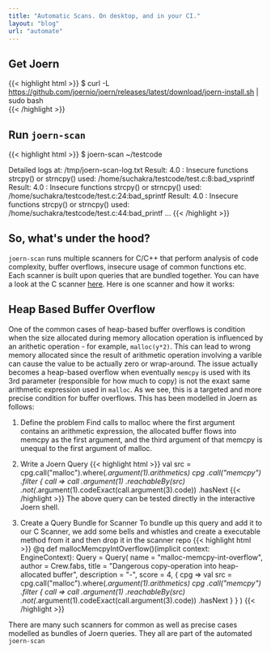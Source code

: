 ```yaml
---
title: "Automatic Scans. On desktop, and in your CI."
layout: "blog"
url: "automate"
---
```



## Get Joern

{{< highlight html >}}
$ curl -L https://github.com/joernio/joern/releases/latest/download/joern-install.sh | sudo bash	
{{< /highlight >}}

## Run ```joern-scan```
{{< highlight html >}}
$ joern-scan ~/testcode

Detailed logs at: /tmp/joern-scan-log.txt
Result: 4.0 : Insecure functions strcpy() or strncpy() used: /home/suchakra/testcode/test.c:8:bad_vsprintf
Result: 4.0 : Insecure functions strcpy() or strncpy() used: /home/suchakra/testcode/test.c:24:bad_sprintf
Result: 4.0 : Insecure functions strcpy() or strncpy() used: /home/suchakra/testcode/test.c:44:bad_printf
...
{{< /highlight >}}

## So, what's under the hood?

```joern-scan``` runs multiple scanners for C/C++ that perform analysis of code complexity, buffer overflows, insecure usage of common functions etc. Each scanner is built upon queries that are bundled together. You can have a look at the C scanner [here](https://github.com/joernio/query-database/tree/main/src/main/scala/io/joern/scanners/c). Here is one scanner and how it works:

## Heap Based Buffer Overflow

One of the common cases of heap-based buffer overflows is condition when the size allocated during memory allocation operation is influenced by an arithetic operation - for example, ```malloc(y*2)```. This can lead to wrong memory allocated since the result of arithmetic operation involving a varible can cause the value to be actually zero or wrap-around. The issue actually becomes a heap-based overflow when eventually ```memcpy``` is used with its 3rd parameter (responsible for how much to copy) is not the exaxt same arithmetic expression used in ```malloc```. As we see, this is a targeted and more precise condition for buffer overflows. This has been modelled in Joern as follows:

1. Define the problem
Find calls to malloc where the first argument contains an arithmetic expression, the allocated buffer flows into memcpy as the first argument, and the third argument of that memcpy is unequal to the first argument of malloc.

2. Write a Joern Query
{{< highlight html >}}
 val src = cpg.call("malloc").where(_.argument(1).arithmetics)
  cpg
    .call("memcpy")
    .filter { call =>
      call
        .argument(1)
        .reachableBy(src)
        .not(_.argument(1).codeExact(call.argument(3).code))
        .hasNext
{{< /highlight >}}
The above query can be tested directly in the interactive Joern shell.

3. Create a Query Bundle for Scanner
To bundle up this query and add it to our C Scanner, we add some bells and whistles and create a executable method from it and then drop it in the scanner repo
{{< highlight html >}}
@q
  def mallocMemcpyIntOverflow()(implicit context: EngineContext): Query = Query(
    name = "malloc-memcpy-int-overflow",
    author = Crew.fabs,
    title = "Dangerous copy-operation into heap-allocated buffer",
    description = "-",
    score = 4, { cpg =>
      val src = cpg.call("malloc").where(_.argument(1).arithmetics)
      cpg
        .call("memcpy")
        .filter { call =>
          call
            .argument(1)
            .reachableBy(src)
            .not(_.argument(1).codeExact(call.argument(3).code))
            .hasNext
        }
    }
  )
{{< /highlight >}}

There are many such scanners for common as well as precise cases modelled as bundles of Joern queries. They all are part of the automated ```joern-scan```

